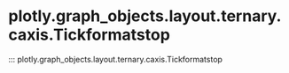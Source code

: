 # plotly.graph_objects.layout.ternary.caxis.Tickformatstop

::: plotly.graph_objects.layout.ternary.caxis.Tickformatstop
